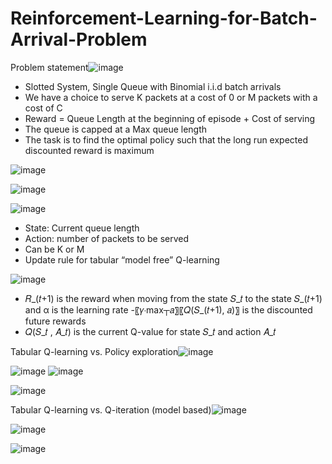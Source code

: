 # Reinforcement-Learning-for-Batch-Arrival-Problem

Problem statement![image](https://github.com/Paarth353/Reinforcement-Learning-for-Batch-Arrival-Problem/assets/99269831/f2d61160-445e-4aee-be5f-08fe1679e8d7)

- Slotted System, Single Queue with Binomial i.i.d batch arrivals
- We have a choice to serve K packets at a cost of 0 or M packets with a cost of C 
- Reward = Queue Length at the beginning of episode + Cost of serving
- The queue is capped at a Max queue length 
- The task is to find the optimal policy such that the long run expected discounted reward is maximum


![image](https://github.com/Paarth353/Reinforcement-Learning-for-Batch-Arrival-Problem/assets/99269831/3bbb72a4-c069-4987-959c-60d883acc375)


![image](https://github.com/Paarth353/Reinforcement-Learning-for-Batch-Arrival-Problem/assets/99269831/2fa7e681-3bb8-481f-a57e-8d7b839f1860)


![image](https://github.com/Paarth353/Reinforcement-Learning-for-Batch-Arrival-Problem/assets/99269831/5a95dc7d-4770-4a55-9e1a-66deabf2b9ea)

- State: Current queue length
- Action: number of packets to be served
- Can be K or M
- Update rule for tabular “model free” Q-learning

![image](https://github.com/Paarth353/Reinforcement-Learning-for-Batch-Arrival-Problem/assets/99269831/e32f0fa4-4255-448d-8d78-8ad09ed7da32)

- 𝑅_(𝑡+1) is the reward when moving from the state 𝑆_𝑡  to the state 𝑆_(𝑡+1) and α is the learning rate
-〖𝛾⋅max┬𝑎〗⁡〖𝑄(𝑆_(𝑡+1), 𝑎)〗   is the discounted future rewards
- 𝑄(𝑆_𝑡  , 𝐴_𝑡) is the current Q-value for state 𝑆_𝑡 and action 𝐴_𝑡

Tabular Q-learning vs. Policy exploration![image](https://github.com/Paarth353/Reinforcement-Learning-for-Batch-Arrival-Problem/assets/99269831/04507934-a259-4939-a705-8abc442f1ccb)

![image](https://github.com/Paarth353/Reinforcement-Learning-for-Batch-Arrival-Problem/assets/99269831/ceeeac0c-c526-4878-9627-fba83c0b9bb9) 
![image](https://github.com/Paarth353/Reinforcement-Learning-for-Batch-Arrival-Problem/assets/99269831/aeb9048e-b04a-41f6-9a35-a79df3925aba)

![image](https://github.com/Paarth353/Reinforcement-Learning-for-Batch-Arrival-Problem/assets/99269831/cc58554a-a0d8-4bcd-96a6-734fe184a5c0)

Tabular Q-learning vs. Q-iteration (model based)![image](https://github.com/Paarth353/Reinforcement-Learning-for-Batch-Arrival-Problem/assets/99269831/60dbbf45-146c-48f1-af3b-ca03b94c77df)

![image](https://github.com/Paarth353/Reinforcement-Learning-for-Batch-Arrival-Problem/assets/99269831/a920c78b-344b-4e28-9e78-51f3e919d2d5)

![image](https://github.com/Paarth353/Reinforcement-Learning-for-Batch-Arrival-Problem/assets/99269831/05bce4b9-cb53-4819-a0c4-1d2e3d3d3a00)






